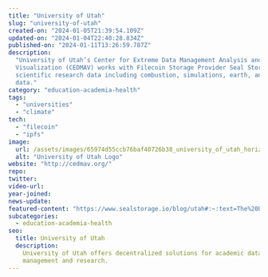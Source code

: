```yaml
---
title: "University of Utah"
slug: "university-of-utah"
created-on: "2024-01-05T21:39:54.109Z"
updated-on: "2024-01-04T22:40:28.834Z"
published-on: "2024-01-11T13:26:59.787Z"
description:
  "University of Utah’s Center for Extreme Data Management Analysis and
  Visualization (CEDMAV) works with Filecoin Storage Provider Seal Storage to store
  scientific research data including combustion, simulations, earth, and satellite
  data."
category: "education-academia-health"
tags:
  - "universities"
  - "climate"
tech:
  - "filecoin"
  - "ipfs"
image:
  url: /assets/images/65974d55ccb76baf40726b38_university_of_utah_horizontal_logo.svg.png
  alt: "University of Utah Logo"
website: "http://cedmav.org/"
repo:
twitter:
video-url:
year-joined:
news-update:
featured-content: "https://www.sealstorage.io/blog/utah#:~:text=The%20University%20of%20Utah%20is,of%20Seal's%20underlying%20network%2C%20Filecoin"
subcategories:
  - education-academia-health
seo:
  title: University of Utah
  description:
    University of Utah offers decentralized solutions for academic data
    management and research.
---
```

